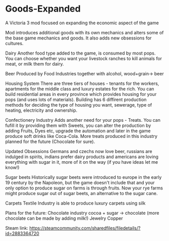 # Goods-Expanded
A Victoria 3 mod focused on expanding the economic aspect of the game


Mod introduces additional goods with its own mechanics and alters some of the base game mechanics and goods. It also adds new obsessions for cultures.

Dairy
Another food type added to the game, is consumed by most pops. You can choose whether you want your livestock ranches to kill animals for meat, or milk them for dairy.

Beer
Produced by Food Industries together with alcohol, wood+grain-> beer

Housing System
There are three tiers of houses - tenants for the workers, apartments for the middle class and luxury estates for the rich. You can build residential areas in every province which provides housing for your pops (and uses lots of materials). Building has 6 diffirent production methods for deciding the type of housing you want, sewerage, type of heating, electricity and ownership.

Confectionery Industry
Adds another need for your pops - Treats. You can fufill it by providing them with Sweets, you can alter the production by adding Fruits, Dyes etc, upgrade the automation and later in the game produce soft drinks like Coca-Cola. More treats produced in this industry planned for the future (Chocolate for sure).

Updated Obsessions
Germans and czechs now love beer, russians are indulged in spirits, indians prefer dairy products and americans are loving everything with sugar in it, more of it on the way (if you have ideas let me know!)

Sugar beets
Historically sugar beets were introduced to europe in the early 19 century by the Napoleon, but the game doesn't include that and your only option to produce sugar on farms is through fruits. Now your rye farms might produce sugar out of sugar beets, an alternative to the sugar cane.

Carpets
Textile Industry is able to produce luxury carpets using silk

Plans for the future:
Chocolate industry cocoa + sugar -> chocolate (more chocolate can be made by adding milk!)
Jewelry
Copper

Steam link: 
https://steamcommunity.com/sharedfiles/filedetails/?id=2883364720
